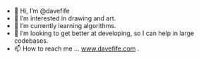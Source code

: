 - 👋 Hi, I’m @davefife
- 👀 I’m interested in drawing and art.
- 🌱 I’m currently learning algorithms.
- 💞️ I’m looking to get better at developing, so I can help in large codebases.
- 📫 How to reach me ... www.davefife.com .

<!---
davefife/davefife is a ✨ special ✨ repository because its `README.md` (this file) appears on your GitHub profile.
You can click the Preview link to take a look at your changes.
--->
